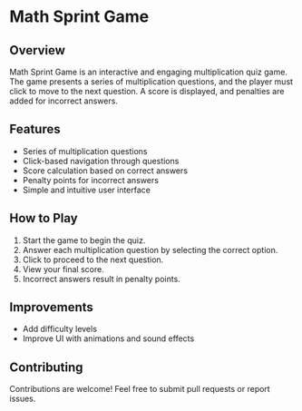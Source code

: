 # Math Sprint Game

## Overview

Math Sprint Game is an interactive and engaging multiplication quiz game. The game presents a series of multiplication questions, and the player must click to move to the next question. A score is displayed, and penalties are added for incorrect answers.

## Features

- Series of multiplication questions
- Click-based navigation through questions
- Score calculation based on correct answers
- Penalty points for incorrect answers
- Simple and intuitive user interface

## How to Play

1. Start the game to begin the quiz.
2. Answer each multiplication question by selecting the correct option.
3. Click to proceed to the next question.
4. View your final score.
5. Incorrect answers result in penalty points.

## Improvements

- Add difficulty levels
- Improve UI with animations and sound effects

## Contributing

Contributions are welcome! Feel free to submit pull requests or report issues.
